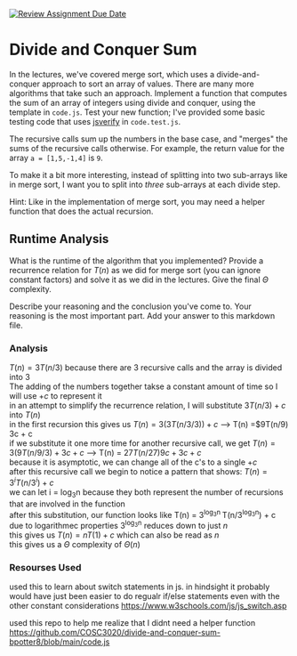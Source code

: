 [![Review Assignment Due Date](https://classroom.github.com/assets/deadline-readme-button-24ddc0f5d75046c5622901739e7c5dd533143b0c8e959d652212380cedb1ea36.svg)](https://classroom.github.com/a/E1vcEWuv)
# Divide and Conquer Sum

In the lectures, we've covered merge sort, which uses a divide-and-conquer
approach to sort an array of values. There are many more algorithms that take
such an approach. Implement a function that computes the sum of an array of
integers using divide and conquer, using the template in `code.js`. Test your
new function; I've provided some basic testing code that uses
[jsverify](https://jsverify.github.io/) in `code.test.js`.

The recursive calls sum up the numbers in the base case, and "merges" the sums
of the recursive calls otherwise. For example, the return value for the array `a
= [1,5,-1,4]` is `9`.

To make it a bit more interesting, instead of splitting into two sub-arrays like
in merge sort, I want you to split into *three* sub-arrays at each divide step.

Hint: Like in the implementation of merge sort, you may need a helper function
that does the actual recursion.

## Runtime Analysis

What is the runtime of the algorithm that you implemented? Provide a recurrence
relation for $T(n)$ as we did for merge sort (you can ignore constant factors)
and solve it as we did in the lectures. Give the final $\Theta$ complexity.

Describe your reasoning and the conclusion you've come to. Your reasoning is the
most important part. Add your answer to this markdown file.

### Analysis

$T(n) = 3T(n/3)$ because there are 3 recursive calls and the array is divided into 3 </br>
The adding of the numbers together takse a constant amount of time so I will use $+c$ to represent it</br>
in an attempt to simplify the recurrence relation, I will substitute $3T(n/3) + c$ into $T(n)$</br>
in the first recursion this gives us $T(n) =3(3T(n/3/3)) + c$  -->  T(n) =$9T(n/9) 3c + c</br>
if we substitute it one more time for another recursive call, we get $T(n) = 3(9T(n/9/3) + 3c + c$  -->  T(n) = $27T(n/27) 9c + 3c + c$</br>
because it is asymptotic, we can change all of the c's to a single $+ c$ </br>
after this recursive call we begin to notice a pattern that shows: $T(n) = 3^i T(n/3^i) + c$</br>
we can let i = log<sub>3</sub>n because they both represent the number of recursions that are involved in the function </br>
after this substitution, our function looks like T(n) = 3<sup>log<sub>3</sub>n </sup>T(n/3<sup>log<sub>3</sub>n</sup>) + c </br>
due to logarithmec properties 3<sup>log<sub>3</sub>n</sup> reduces down to just $n$ </br>
this gives us $T(n) = nT(1) + c$ which can also be read as $n$ </br>
this gives us a $\Theta$ complexity of $\Theta(n)$


### Resourses Used

used this to learn about switch statements in js. in hindsight it probably would have just been easier to do regualr if/else statements even with the other constant considerations
https://www.w3schools.com/js/js_switch.asp

used this repo to help me realize that I didnt need a helper function
https://github.com/COSC3020/divide-and-conquer-sum-bpotter8/blob/main/code.js
